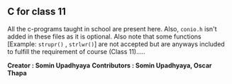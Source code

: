 
## C for class 11

All the c-programs taught in school are present here.
Also, `conio.h` isn't added in these files as it is optional.
Also note that some functions [Example: `strupr()` , `strlwr()`] are not accepted but are anyways included to fulfill the requirement of course (Class 11).....

**Creator : Somin Upadhyaya**
**Contributors : Somin Upadhyaya, Oscar Thapa**
